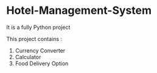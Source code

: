 # Hotel-Management-System
It is a fully Python project

This project contains :
1. Currency Converter
2. Calculator
3. Food Delivery Option

